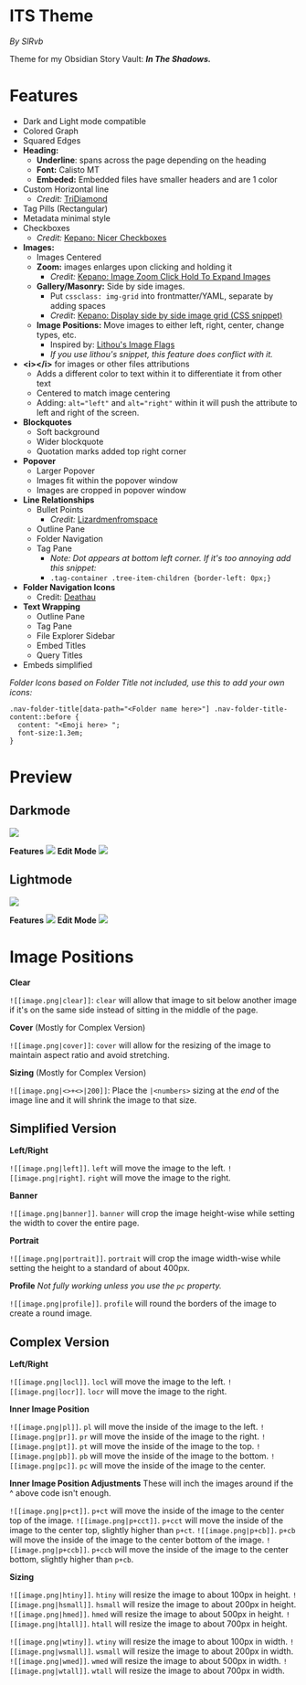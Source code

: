 # ITS Theme
*By SlRvb*

Theme for my Obsidian Story Vault: ***In The Shadows.***


# Features
- Dark and Light mode compatible
- Colored Graph
- Squared Edges
- **Heading:**
    - **Underline**: spans across the page depending on the heading
    - **Font:** Calisto MT
    - **Embeded:** Embedded files have smaller headers and are 1 color
- Custom Horizontal line
    - *Credit:* [TriDiamond](https://forum.obsidian.md/t/meta-post-common-css-hacks/1978/223)
- Tag Pills (Rectangular)
- Metadata minimal style
- Checkboxes
    - *Credit:* [Kepano: Nicer Checkboxes](https://forum.obsidian.md/t/nicer-checkboxes/2238)
- **Images:**
    - Images Centered
    - **Zoom:** images enlarges upon clicking and holding it 
        - *Credit:* [Kepano: Image Zoom Click Hold To Expand Images](https://forum.obsidian.md/t/image-zoom-click-hold-to-expand-images/5164)
    - **Gallery/Masonry:** Side by side images.
        - Put `cssclass: img-grid` into frontmatter/YAML, separate by adding spaces
        - *Credit*: [Kepano: Display side by side image grid (CSS snippet)](https://forum.obsidian.md/t/display-side-by-side-image-grid-css-snippet/9359)
    - **Image Positions:** Move images to either left, right, center, change types, etc.
        - Inspired by: [Lithou's Image Flags](https://github.com/Lithou/Sandbox/blob/main/.obsidian/snippets/pub-Image%20Flags.css)
        - *If you use lithou's snippet, this feature does conflict with it.*
- **\<i>\</i>** for images or other files attributions
    - Adds a different color to text within it to differentiate it from other text
    - Centered to match image centering
    - Adding: `alt="left"` and `alt="right"` within it will push the attribute to left and right of the screen.
- **Blockquotes**
    - Soft background
    - Wider blockquote
    - Quotation marks added top right corner
- **Popover**
    - Larger Popover
    - Images fit within the popover window
    - Images are cropped in popover window
- **Line Relationships**
    - Bullet Points
        - *Credit:* [Lizardmenfromspace](https://forum.obsidian.md/t/meta-post-common-css-hacks/1978/2)
    - Outline Pane
    - Folder Navigation
    - Tag Pane 
        - *Note: Dot appears at bottom left corner. If it's too annoying add this snippet:*
        - ```.tag-container .tree-item-children {border-left: 0px;}```
- **Folder Navigation Icons**
    - Credit: [Deathau](https://forum.obsidian.md/t/meta-post-common-css-hacks/1978/109)
- **Text Wrapping**
    - Outline Pane
    - Tag Pane
    - File Explorer Sidebar
    - Embed Titles
    - Query Titles
- Embeds simplified

*Folder Icons based on Folder Title not included, use this to add your own icons:*
```
.nav-folder-title[data-path="<Folder name here>"] .nav-folder-title-content::before {
  content: "<Emoji here> ";
  font-size:1.3em;
}
```

# Preview

## Darkmode

![](Darkmode.png)

**Features**
![](Darkmode-Features.png)
**Edit Mode**
![](Darkmode-Editing.png)

## Lightmode

![](Lightmode.png)

**Features**
![](Lightmode-Features.png)
**Edit Mode**
![](Lightmode-Editing.png)

# Image Positions
**Clear**

`![[image.png|clear]]`: `clear` will allow that image to sit below another image if it's on the same side instead of sitting in the middle of the page.


**Cover** (Mostly for Complex Version)

`![[image.png|cover]]`: `cover` will allow for the resizing of the image to maintain aspect ratio and avoid stretching.


**Sizing** (Mostly for Complex Version)

`![[image.png|<>+<>|200]]`: Place the `|<numbers>` sizing at the *end* of the image line and it will shrink the image to that size.


## Simplified Version
**Left/Right**

`![[image.png|left]]`. `left` will move the image to the left.
`![[image.png|right]`. `right` will move the image to the right.


**Banner**

`![[image.png|banner]]`. `banner` will crop the image height-wise while setting the width to cover the entire page.


**Portrait**

`![[image.png|portrait]]`. `portrait` will crop the image width-wise while setting the height to a standard of about 400px.


**Profile** *Not fully working unless you use the `pc` property.*


`![[image.png|profile]]`. `profile` will round the borders of the image to create a round image. 


## Complex Version
**Left/Right**

`![[image.png|locl]]`. `locl` will move the image to the left.
`![[image.png|locr]]`. `locr` will move the image to the right.


**Inner Image Position**

`![[image.png|pl]]`. `pl` will move the inside of the image to the left.
`![[image.png|pr]]`. `pr` will move the inside of the image to the right.
`![[image.png|pt]]`. `pt` will move the inside of the image to the top.
`![[image.png|pb]]`. `pb` will move the inside of the image to the bottom.
`![[image.png|pc]]`. `pc` will move the inside of the image to the center.


**Inner Image Position Adjustments** These will inch the images around if the ^ above code isn't enough.

`![[image.png|p+ct]]`. `p+ct` will move the inside of the image to the center top of the image.
`![[image.png|p+cct]]`. `p+cct` will move the inside of the image to the center top, slightly higher than `p+ct`.
`![[image.png|p+cb]]`. `p+cb` will move the inside of the image to the center bottom of the image.
`![[image.png|p+ccb]]`. `p+ccb` will move the inside of the image to the center bottom, slightly higher than `p+cb`.




**Sizing**

`![[image.png|htiny]]`. `htiny` will resize the image to about 100px in height.
`![[image.png|hsmall]]`. `hsmall` will resize the image to about 200px in height.
`![[image.png|hmed]]`. `hmed` will resize the image to about 500px in height.
`![[image.png|htall]]`. `htall` will resize the image to about 700px in height.

`![[image.png|wtiny]]`. `wtiny` will resize the image to about 100px in width.
`![[image.png|wsmall]]`. `wsmall` will resize the image to about 200px in width.
`![[image.png|wmed]]`. `wmed` will resize the image to about 500px in width.
`![[image.png|wtall]]`. `wtall` will resize the image to about 700px in width.